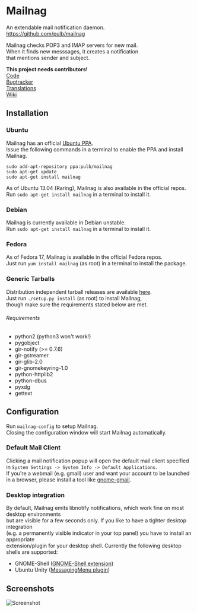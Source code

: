 # Mailnag
An extendable mail notification daemon.  
https://github.com/pulb/mailnag

Mailnag checks POP3 and IMAP servers for new mail.  
When it finds new messsages, it creates a notification   
that mentions sender and subject.

__This project needs contributors!__  
[Code](https://github.com/pulb/mailnag)  
[Bugtracker](https://github.com/pulb/mailnag/issues)  
[Translations](https://translations.launchpad.net/mailnag)  
[Wiki](https://github.com/pulb/mailnag/wiki) 

## Installation

### Ubuntu
Mailnag has an official [Ubuntu PPA](https://launchpad.net/~pulb/+archive/mailnag).  
Issue the following commands in a terminal to enable the PPA and install Mailnag.  

    sudo add-apt-repository ppa:pulb/mailnag
    sudo apt-get update
    sudo apt-get install mailnag

As of Ubuntu 13.04 (Raring), Mailnag is also available in the official repos.  
Run `sudo apt-get install mailnag` in a terminal to install it.

### Debian
Mailnag is currently available in Debian unstable.  
Run `sudo apt-get install mailnag` in a terminal to install it.

### Fedora
As of Fedora 17, Mailnag is available in the official Fedora repos.  
Just run `yum install mailnag` (as root) in a terminal to install the package.

### Generic Tarballs
Distribution independent tarball releases are available [here](https://launchpad.net/mailnag/trunk/mailnag-master).  
Just run `./setup.py install` (as root) to install Mailnag,  
though make sure the requirements stated below are met.

###### Requirements
* python2 (python3 won't work!)
* pygobject
* gir-notify (>= 0.7.6)
* gir-gstreamer
* gir-glib-2.0
* gir-gnomekeyring-1.0
* python-httplib2
* python-dbus
* pyxdg
* gettext


## Configuration
Run `mailnag-config` to setup Mailnag.  
Closing the configuration window will start Mailnag automatically.

### Default Mail Client
Clicking a mail notification popup will open the default mail client specified in `System Settings -> System Info -> Default Applications`.  
If you're a webmail (e.g. gmail) user and want your account to be launched in a browser, please install a tool like [gnome-gmail](http://gnome-gmail.sourceforge.net).

### Desktop integration
By default, Mailnag emits libnotify notifications, which work fine on most desktop environments  
but are visible for a few seconds only. If you like to have a tighter desktop integration  
(e.g. a permanently visible indicator in your top panel) you have to install an appropriate  
extension/plugin for your desktop shell. Currently the following desktop shells are supported:  
* GNOME-Shell ([GNOME-Shell extension](https://github.com/pulb/mailnag-gnome-shell))  
* Ubuntu Unity ([MessagingMenu plugin](https://github.com/pulb/mailnag-unity-plugin))

## Screenshots
![Screenshot](http://www.shockshit.net/mailnag/screenshots/mailnag_flyer.png)
